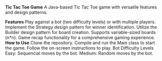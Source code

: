 **Tic Tac Toe Game**
A Java-based Tic Tac Toe game with versatile features and design patterns.

**Features**
Play against a bot (two difficulty levels) or with multiple players.
Implement the Strategy design pattern for winner identification.
Utilize the Builder design pattern for board creation.
Supports variable-sized boards (n*n).
Game recap functionality for a comprehensive gaming experience.
**How to Use**
Clone the repository.
Compile and run the Main class to start the game.
Follow the on-screen instructions to play.
Bot Difficulty Levels
Easy: Sequencial moves by the bot.
Medium: Random moves by the bot.
